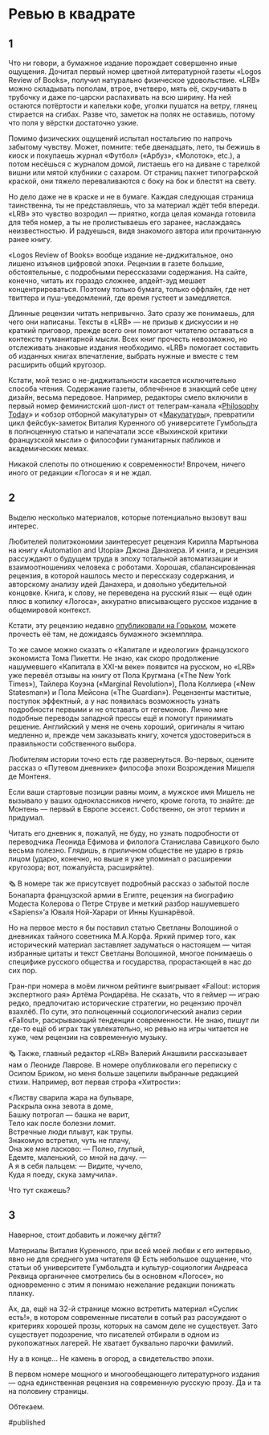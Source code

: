 
# Ревью в квадрате

## 1
Что ни говори, а бумажное издание порождает совершенно иные ощущения. Дочитал первый номер цветной литературной газеты «Logos Review of Books», получил натурально физическое удовольствие. «LRB» можно складывать пополам, втрое, вчетверо, мять её, скручивать в трубочку и даже по-царски распахивать на всю ширину. На ней остаются потёртости и капельки кофе, уголки пушатся на ветру, глянец стирается на сгибах. Разве что, заметок на полях не оставишь, потому что поля у вёрстки достаточно узкие.

Помимо физических ощущений испытал ностальгию по напрочь забытому чувству. Может, помните: тебе двенадцать, лето, ты бежишь в киоск и покупаешь журнал «Футбол» («Арбуз», «Молоток», etc.), а потом несёшься с журналом домой, листаешь его на диване с тарелкой вишни или мятой клубники с сахаром. От страниц пахнет типографской краской, они тяжело переваливаются с боку на бок и блестят на свету.

Но дело даже не в краске и не в бумаге. Каждая следующая страница таинственна, ты не представляешь, что за материал ждёт тебя впереди. «LRB» это чувство возродил — приятно, когда целая команда готовила для тебя номер, а ты не пролистываешь его заранее, наслаждаясь неизвестностью. И радуешься, видя знакомого автора или прочитанную ранее книгу.

«Logos Review of Books» вообще издание не-диджитальное, оно лишено изъянов цифровой эпохи. Рецензии в газете большие, обстоятельные, с подробными перессказами содержания. На сайте, конечно, читать их гораздо сложнее, апдейт-зуд мешает концентрироваться. Поэтому только бумага, только оффлайн, где нет твиттера и пуш-уведомлений, где время густеет и замедляется.

Длинные рецензии читать непривычно. Зато сразу же понимаешь, для чего они написаны. Тексты в «LRB» — не призыв к дискуссии и не краткий приговор, прежде всего они помогают читателю оставаться в контексте гуманитарной мысли. Всех книг прочесть невозможно, но отслеживать знаковые издания необходимо. «LRB» помогает составить об изданных книгах впечатление, выбрать нужные и вместе с тем расширить общий кругозор.

Кстати, мой тезис о не-диджитальности касается исключительно способа чтения. Содержание газеты, облечённое в знающий себе цену дизайн, весьма передовое. Например, редакторы смело включили в первый номер феминистский шоп-лист от телеграм-канала «[Philosophy Today][1]» и «обзор отборной макулатуры» от «[Макулатуры][2]», превратили цикл фейсбук-заметок Виталия Куренного об университете Гумбольдта в полноценную статью и напечатали эссе «Выхинской критики французской мысли» о философии гуманитарных пабликов и академических мемах.

Никакой слепоты по отношению к современности! Впрочем, ничего иного от редакции «Логоса» я и не ждал.

## 2
Выделю несколько материалов, которые потенциально вызовут ваш интерес.

Любителей политэкономии заинтересует рецензия Кирилла Мартынова на книгу «Automation and Utopia» Джона Данахера. И книга, и рецензия рассуждают о будущем труда в эпоху тотальной автоматизации и взаимоотношениях человека с роботами. Хорошая, сбалансированная рецензия, в которой нашлось место и перессказу содержания, и авторскому анализу идей Данахера, и довольно убедительной концовке. Книга, к слову, не переведена на русский язык — ещё один плюс в копилку «Логоса», аккуратно вписывающего русское издание в общемировой контекст.

Кстати, эту рецензию недавно [опубликовали на Горьком][3], можете прочесть её там, не дожидаясь бумажного экземпляра.

То же самое можно сказать о «Капитале и идеологии» французского экономиста Тома Пикетти. Не знаю, как скоро продолжение нашумевшего «Капитала в XXI-м веке» появится на русском, но «LRB» уже перевёл отзывы на книгу от Пола Кругмана («The New York Times»), Тайлера Коуэна («Marginal Revolution»), Пола Коллиера («New Statesman») и Пола Мейсона («The Guardian»). Рецензенты маститые, поступок эффектный, а у нас появилась возможность узнать подробности первыми и не отставать от гегемонов. Лично мне подобные переводы западной прессы ещё и помогут принимать решение. Английский у меня не очень хороший, оригиналы я читаю медленно и, прежде чем заказывать книгу, хочется удостовериться в правильности собственного выбора.

Любителям истории точно есть где развернуться. Во-первых, оцените рассказ о «Путевом дневнике» философа эпохи Возрождения Мишеля де Монтеня. 

Если ваши стартовые позиции равны моим, а мужское имя Мишель не вызывало у ваших одноклассников ничего, кроме гогота, то знайте: де Монтень — первый в Европе эссеист. Собственно, он этот термин и придумал. 

Читать его дневник я, пожалуй, не буду, но узнать подробности от переводчика Леонида Ефимова и филолога Станислава Савицкого было весьма полезно. Глядишь, в приличном обществе не ударю в грязь лицом (ударю, конечно, но выше я уже упоминал о расширении кругозора; вот, пожалуйста, расширяйте).

🗞️
В номере так же присутсвует подробный рассказ о забытой после Бонапарта французской армии в Египте, рецензия на биографию Модеста Колерова о Петре Струве и меткий разбор нашумевшего «Sapiens»’а Юваля Ной-Харари от Инны Кушнарёвой.

Но на первое место я бы поставил статью Светланы Волошиной о дневниках тайного советника М.А.Корфа. Яркий пример того, как исторический материал заставляет задуматься о настоящем — читая избранные цитаты и текст Светланы Волошиной, многое понимаешь о специфике русского общества и государства, прорастающей в нас до сих пор. 

Гран-при номера в моём личном рейтинге выигрывает «Fallout: история экспертного рая» Артёма Рондарёва. Не сказать, что я геймер — играю редко, предпочитаю исторические стратегии, но рецензию прочёл взахлёб. По сути, это полноценный социологический анализ серии «Fallout», раскрывающий тенденции современности. Не знаю, пишут ли где-то ещё об играх так увлекательно, но ревью на игры читается не хуже, чем рецензии на современную музыку.

🗞️
Также, главный редактор «LRB» Валерий Анашвили рассказывает нам о Леониде Лаврове. В номере опубликовали его переписку с Осипом Бриком, но меня больше зацепили выбранные редакцией стихи. Например, вот первая строфа «Хитрости»:

«Листву сварила жара на бульваре,  
Раскрыла окна зевота в доме,  
Башку потрогал — башка не варит,  
Тело как после болезни ломит.  
Встречные люди плывут, как трупы.  
Знакомую встретил, чуть не плачу,  
Она же мне ласково: — Полно, глупый,  
Едемте, маленький, со мной на дачу. —  
А я в себя пальцем: — Видите, чучело,  
Куда я поеду, скука замучила».  

Что тут скажешь?

## 3
Наверное, стоит добавить и ложечку дёгтя?

Материалы Виталия Куренного, при всей моей любви к его интервью, явно не для среднего ума читателя 😅 Есть небольшое ощущение, что статьи об университете Гумбольдта и культур-социологии Андреаса Реквица органичнее смотрелись бы в основном «Логосе», но одновременно с этим я понимаю нежелание редакции понижать планку.

Ах, да, ещё на 32-й странице можно встретить материал «Суслик есть!», в котором современные писатели в сотый раз рассуждают о критериях хорошей прозы, которых на самом деле не существует. Зато существует подозрение, что писателей отбирали в одном из рукопожатных лагерей. Не хватает буквально парочки фамилий.

Ну а в конце… Не камень в огород, а свидетельство эпохи.

В первом номере мощного и многообещающего литературного издания — одна единственная рецензия на современную русскую прозу. Да и та на половину страницы.

Обтекаем.

[1]:	http://t.me/Philosophytoday
[2]:	http://t.me/thrashbooks
[3]:	https://gorky.media/fragments/zhdet-li-nas-vosstanie-na-puti-v-virtualnuyu-utopiyu/%0A

#published